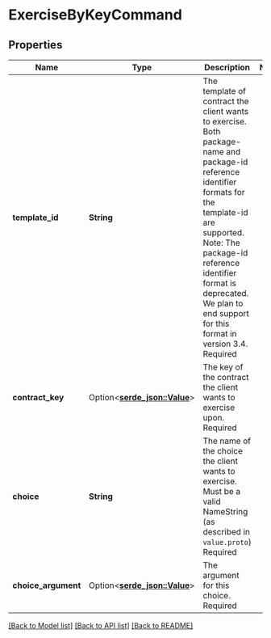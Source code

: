 # ExerciseByKeyCommand

## Properties

Name | Type | Description | Notes
------------ | ------------- | ------------- | -------------
**template_id** | **String** | The template of contract the client wants to exercise. Both package-name and package-id reference identifier formats for the template-id are supported. Note: The package-id reference identifier format is deprecated. We plan to end support for this format in version 3.4.  Required | 
**contract_key** | Option<[**serde_json::Value**](.md)> | The key of the contract the client wants to exercise upon. Required | 
**choice** | **String** | The name of the choice the client wants to exercise. Must be a valid NameString (as described in ``value.proto``) Required | 
**choice_argument** | Option<[**serde_json::Value**](.md)> | The argument for this choice. Required | 

[[Back to Model list]](../README.md#documentation-for-models) [[Back to API list]](../README.md#documentation-for-api-endpoints) [[Back to README]](../README.md)


